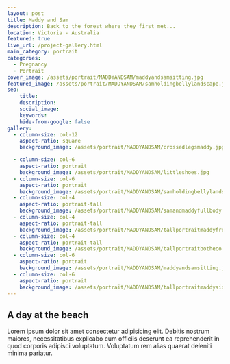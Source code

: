 ```yaml
---
layout: post
title: Maddy and Sam
description: Back to the forest where they first met...
location: Victoria - Australia
featured: true
live_url: /project-gallery.html
main_category: portrait
categories:
  - Pregnancy
  - Portrait
cover_image: /assets/portrait/MADDYANDSAM/maddyandsamsitting.jpg
featured_image: /assets/portrait/MADDYANDSAM/samholdingbellylandscape.jpg
seo:
    title:
    description:
    social_image:
    keywords:
    hide-from-google: false
gallery:
  - column-size: col-12
    aspect-ratio: square
    background_image: /assets/portrait/MADDYANDSAM/crossedlegsmaddy.jpg 

  - column-size: col-6
    aspect-ratio: portrait
    background_image: /assets/portrait/MADDYANDSAM/littleshoes.jpg 
  - column-size: col-6
    aspect-ratio: portrait
    background_image: /assets/portrait/MADDYANDSAM/samholdingbellylandscape.jpg
  - column-size: col-4
    aspect-ratio: portrait-tall
    background_image: /assets/portrait/MADDYANDSAM/samandmaddyfullbody.jpg
  - column-size: col-4
    aspect-ratio: portrait-tall
    background_image: /assets/portrait/MADDYANDSAM/tallportraitmaddyfront.jpg
  - column-size: col-4
    aspect-ratio: portrait-tall
    background_image: /assets/portrait/MADDYANDSAM/tallportraitbotheco.jpg
  - column-size: col-6
    aspect-ratio: portrait
    background_image: /assets/portrait/MADDYANDSAM/maddyandsamsitting.jpg
  - column-size: col-6
    aspect-ratio: portrait
    background_image: /assets/portrait/MADDYANDSAM/tallportraitmaddyside.jpg 
---
```



## A day at the beach

Lorem ipsum dolor sit amet consectetur adipisicing elit. Debitis nostrum maiores, necessitatibus explicabo cum officiis deserunt ea reprehenderit in quod corporis adipisci voluptatum. Voluptatum rem alias quaerat deleniti minima pariatur.
